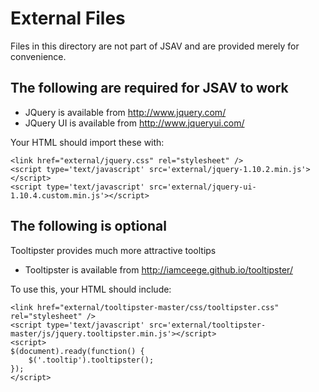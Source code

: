 External Files
==============

Files in this directory are not part of JSAV and are provided merely for convenience.

The following are required for JSAV to work
-------------------------------------------

- JQuery is available from http://www.jquery.com/
- JQuery UI is available from http://www.jqueryui.com/

Your HTML should import these with:

    <link href="external/jquery.css" rel="stylesheet" />
    <script type='text/javascript' src='external/jquery-1.10.2.min.js'></script>
    <script type='text/javascript' src='external/jquery-ui-1.10.4.custom.min.js'></script>


The following is optional
-------------------------
Tooltipster provides much more attractive tooltips

- Tooltipster is available from http://iamceege.github.io/tooltipster/

To use this, your HTML should include:

    <link href="external/tooltipster-master/css/tooltipster.css" rel="stylesheet" />
    <script type='text/javascript' src='external/tooltipster-master/js/jquery.tooltipster.min.js'></script>
    <script>
    $(document).ready(function() {
        $('.tooltip').tooltipster();
    });
    </script>

